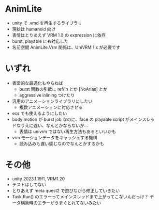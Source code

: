 # AnimLite
- unity で .vmd を再生するライブラリ
- 現状は humanoid 向け
- 表情はとりあえず VRM 1.0 の expression に依存
- burst, playable にも対応した
- 名前空間 AnimLite.Vrm 関係は、UniVRM 1.x が必要です

# いずれ
- 表面的な最適化もやらねば
  - burst 関数の引数に ref/in とか [NoArias] とか
  - aggressive inlining つけたり
- 汎用のアニメーションライブラリにしたい
  - 複数アニメーションに対応させる
- ecs でも使えるようにしたい
- body motion が burst job なのに、face の playable script がメインスレッドなうえに遅い、なんとかならないか…
  - 表情は univrm ではない再生方法もあるといいかも
- vrm モーションデータをキャッシュする機構
  - 読み込みも遅い感じなのでなんとかするかも

# その他
- unity 2023.1.19f1, VRM1.20
- テストはしてない
- とりあえず meta quest2 で遊びながら修正していきたい
- Task.Run() のエラーってメインスレッドまで上がってこないんだっけ？
  データ構築時のエラーがうまくとれてないみたい
